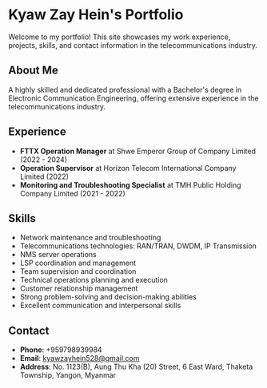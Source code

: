 # Kyaw Zay Hein's Portfolio

Welcome to my portfolio! This site showcases my work experience, projects, skills, and contact information in the telecommunications industry.

## About Me
A highly skilled and dedicated professional with a Bachelor's degree in Electronic Communication Engineering, offering extensive experience in the telecommunications industry.

## Experience
- **FTTX Operation Manager** at Shwe Emperor Group of Company Limited (2022 - 2024)
- **Operation Supervisor** at Horizon Telecom International Company Limited (2022)
- **Monitoring and Troubleshooting Specialist** at TMH Public Holding Company Limited (2021 - 2022)

## Skills
- Network maintenance and troubleshooting
- Telecommunications technologies: RAN/TRAN, DWDM, IP Transmission
- NMS server operations
- LSP coordination and management
- Team supervision and coordination
- Technical operations planning and execution
- Customer relationship management
- Strong problem-solving and decision-making abilities
- Excellent communication and interpersonal skills

## Contact
- **Phone**: +959798939984
- **Email**: kyawzayhein528@gmail.com
- **Address**: No. 1123(B), Aung Thu Kha (20) Street, 6 East Ward, Thaketa Township, Yangon, Myanmar
